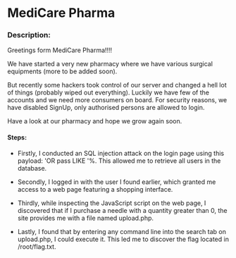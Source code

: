 # MediCare Pharma

### Description:
Greetings form MediCare Pharma!!!!

We have started a very new pharmacy where we have various surgical equipments (more to be added soon).

But recently some hackers took control of our server and changed a hell lot of things (probably wiped out everything). Luckily we have few of the accounts and we need more consumers on board. For security reasons, we have disabled SignUp, only authorised persons are allowed to login.

Have a look at our pharmacy and hope we grow again soon.

#### Steps:

- Firstly, I conducted an SQL injection attack on the login page using this payload: 'OR pass LIKE '%. This allowed me to retrieve all users in the database.

- Secondly, I logged in with the user I found earlier, which granted me access to a web page featuring a shopping interface.

- Thirdly, while inspecting the JavaScript script on the web page, I discovered that if I purchase a needle with a quantity greater than 0, the site provides me with a file named upload.php.

- Lastly, I found that by entering any command line into the search tab on upload.php, I could execute it. This led me to discover the flag located in /root/flag.txt.